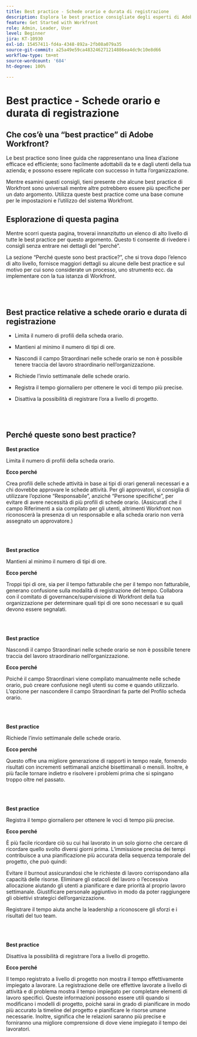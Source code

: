 ```yaml
---
title: Best practice - Schede orario e durata di registrazione
description: Esplora le best practice consigliate degli esperti di Adobe Workfront in merito alla configurazione, alla gestione e all’utilizzo dei profili delle schede attività, dei tipi di orario, delle preferenze delle schede attività e delle schede attività di Workfront. (Deve essere compresa tra 60 e 160 caratteri, ma è di 184 caratteri)
feature: Get Started with Workfront
role: Admin, Leader, User
level: Beginner
jira: KT-10930
exl-id: 15457411-fd4a-4348-892a-2fb08a079a35
source-git-commit: a25a49e59ca483246271214886ea4dc9c10e8d66
workflow-type: tm+mt
source-wordcount: '684'
ht-degree: 100%

---
```


# Best practice - Schede orario e durata di registrazione

## Che cos’è una “best practice” di Adobe Workfront?

Le best practice sono linee guida che rappresentano una linea d’azione efficace ed efficiente; sono facilmente adottabili da te e dagli utenti della tua azienda; e possono essere replicate con successo in tutta l’organizzazione.

Mentre esamini questi consigli, tieni presente che alcune best practice di Workfront sono universali mentre altre potrebbero essere più specifiche per un dato argomento. Utilizza queste best practice come una base comune per le impostazioni e l’utilizzo del sistema Workfront.

## Esplorazione di questa pagina

Mentre scorri questa pagina, troverai innanzitutto un elenco di alto livello di tutte le best practice per questo argomento. Questo ti consente di rivedere i consigli senza entrare nei dettagli del “perché”.

La sezione “Perché queste sono best practice?”, che si trova dopo l’elenco di alto livello, fornisce maggiori dettagli su alcune delle best practice e sul motivo per cui sono considerate un processo, uno strumento ecc. da implementare con la tua istanza di Workfront.

</br>
</br>


## Best practice relative a schede orario e durata di registrazione

* Limita il numero di profili della scheda orario.

* Mantieni al minimo il numero di tipi di ore.

* Nascondi il campo Straordinari nelle schede orario se non è possibile tenere traccia del lavoro straordinario nell’organizzazione.

* Richiede l’invio settimanale delle schede orario.

* Registra il tempo giornaliero per ottenere le voci di tempo più precise.

* Disattiva la possibilità di registrare l’ora a livello di progetto.

</br>
</br>



## Perché queste sono best practice?

**Best practice**

Limita il numero di profili della scheda orario.



**Ecco perché**

Crea profili delle schede attività in base ai tipi di orari generali necessari e a chi dovrebbe approvare le schede attività. Per gli approvatori, si consiglia di utilizzare l’opzione “Responsabile”, anziché “Persone specifiche”, per evitare di avere necessità di più profili di schede orario. (Assicurati che il campo Riferimenti a sia compilato per gli utenti, altrimenti Workfront non riconoscerà la presenza di un responsabile e alla scheda orario non verrà assegnato un approvatore.)

</br>
</br>

**Best practice**

Mantieni al minimo il numero di tipi di ore.



**Ecco perché**

Troppi tipi di ore, sia per il tempo fatturabile che per il tempo non fatturabile, generano confusione sulla modalità di registrazione del tempo. Collabora con il comitato di governance/supervisione di Workfront della tua organizzazione per determinare quali tipi di ore sono necessari e su quali devono essere segnalati.

</br>
</br>

**Best practice**

Nascondi il campo Straordinari nelle schede orario se non è possibile tenere traccia del lavoro straordinario nell’organizzazione.



**Ecco perché**

Poiché il campo Straordinari viene compilato manualmente nelle schede orario, può creare confusione negli utenti su come e quando utilizzarlo. L’opzione per nascondere il campo Straordinari fa parte del Profilo scheda orario.

</br>
</br>

**Best practice**

Richiede l’invio settimanale delle schede orario.



**Ecco perché**

Questo offre una migliore generazione di rapporti in tempo reale, fornendo risultati con incrementi settimanali anziché bisettimanali o mensili. Inoltre, è più facile tornare indietro e risolvere i problemi prima che si spingano troppo oltre nel passato.

</br>
</br>

**Best practice**

Registra il tempo giornaliero per ottenere le voci di tempo più precise.



**Ecco perché**

È più facile ricordare ciò su cui hai lavorato in un solo giorno che cercare di ricordare quello svolto diversi giorni prima. L’immissione precisa dei tempi contribuisce a una pianificazione più accurata della sequenza temporale del progetto, che può quindi:

Evitare il burnout assicurandosi che le richieste di lavoro corrispondano alla capacità delle risorse.
Eliminare gli ostacoli del lavoro o l’eccessiva allocazione aiutando gli utenti a pianificare e dare priorità al proprio lavoro settimanale.
Giustificare personale aggiuntivo in modo da poter raggiungere gli obiettivi strategici dell’organizzazione.


Registrare il tempo aiuta anche la leadership a riconoscere gli sforzi e i risultati del tuo team.

</br>
</br>

**Best practice**

Disattiva la possibilità di registrare l’ora a livello di progetto.



**Ecco perché**

Il tempo registrato a livello di progetto non mostra il tempo effettivamente impiegato a lavorare. La registrazione delle ore effettive lavorate a livello di attività e di problema mostra il tempo impiegato per completare elementi di lavoro specifici. Queste informazioni possono essere utili quando si modificano i modelli di progetto, poiché sarai in grado di pianificare in modo più accurato la timeline del progetto e pianificare le risorse umane necessarie. Inoltre, significa che le relazioni saranno più precise e forniranno una migliore comprensione di dove viene impiegato il tempo dei lavoratori.

